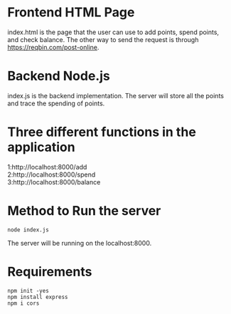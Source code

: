 # Frontend HTML Page

index.html is the page that the user can use to add points, spend points, and check balance. 
The other way to send the request is through https://reqbin.com/post-online. 

# Backend Node.js

index.js is the backend implementation. The server will store all the points and trace the spending of points. 

# Three different functions in the application
1:http://localhost:8000/add \
2:http://localhost:8000/spend \
3:http://localhost:8000/balance 

# Method to Run the server

```
node index.js
```

The server will be running on the localhost:8000. 

# Requirements
```
npm init -yes
npm install express
npm i cors   
```